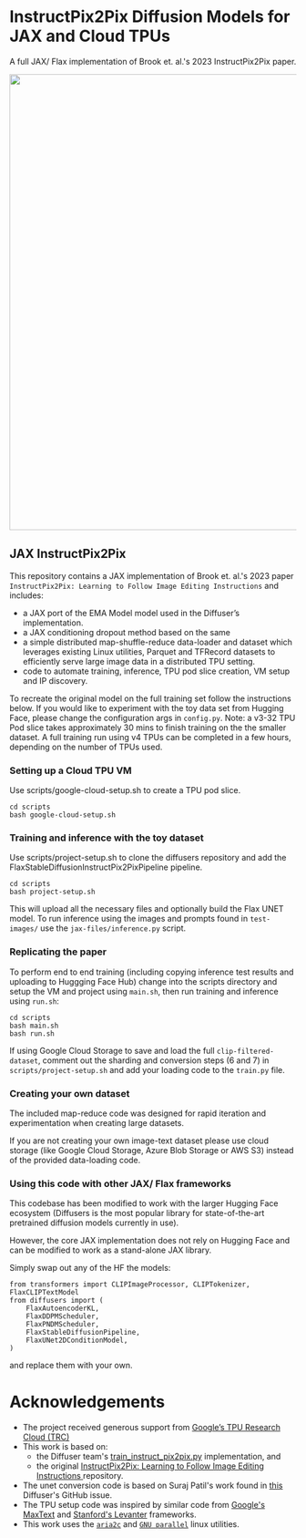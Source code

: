 # InstructPix2Pix Diffusion Models for JAX and Cloud TPUs
A full JAX/ Flax implementation of Brook et. al.'s 2023 InstructPix2Pix paper.

<img src="images/grid_cyborg.png" width="800" height="800">


## JAX InstructPix2Pix
This repository contains a JAX implementation of Brook et. al.'s 2023 paper `InstructPix2Pix: Learning to Follow Image Editing Instructions` and includes:

  * a JAX port of the EMA Model model used in the Diffuser’s implementation. 
  * a JAX conditioning dropout method based on the same
  * a simple distributed map-shuffle-reduce data-loader and dataset which leverages existing Linux utilities, Parquet and TFRecord datasets to efficiently serve large image data in a distributed TPU setting.
  * code to automate training, inference, TPU pod slice creation, VM setup and IP discovery.


To recreate the original model on the full training set follow the instructions below. If you would like to experiment with the toy data set from Hugging Face, please change the configuration args in `config.py`. Note: a v3-32 TPU Pod slice takes approximately 30 mins to finish training on the the smaller dataset. A full training run using v4 TPUs can be completed in a few hours, depending on the number of TPUs used.

### Setting up a Cloud TPU VM
Use scripts/google-cloud-setup.sh to create a TPU pod slice.

```
cd scripts
bash google-cloud-setup.sh 
```

### Training and inference with the toy dataset
Use scripts/project-setup.sh to clone the diffusers repository and add the FlaxStableDiffusionInstructPix2PixPipeline pipeline.

```
cd scripts
bash project-setup.sh 
```
This will upload all the necessary files and optionally build the Flax UNET model. To run inference using the images and prompts found in `test-images/` use the `jax-files/inference.py` script.


### Replicating the paper
To perform end to end training (including copying inference test results and uploading to Huggging Face Hub) change into the scripts directory and setup the VM and project using `main.sh`, then run training and inference using `run.sh`:
```
cd scripts
bash main.sh
bash run.sh
```

If using Google Cloud Storage to save and load the full `clip-filtered-dataset`, comment out the sharding and conversion steps (6 and 7) in `scripts/project-setup.sh` and add your loading code to the `train.py` file.


### Creating your own dataset
The included map-reduce code was designed for rapid iteration and experimentation when creating large datasets. 


If you are not creating your own image-text dataset please use cloud storage (like Google Cloud Storage, Azure Blob Storage or AWS S3) instead of the provided data-loading code.

### Using this code with other JAX/ Flax frameworks
This codebase has been modified to work with the larger Hugging Face ecosystem (Diffusers is the most popular library for state-of-the-art pretrained diffusion models currently in use).

However, the core JAX implementation does not rely on Hugging Face and can be modified to work as a stand-alone JAX library.

Simply swap out any of the HF the models:
```
from transformers import CLIPImageProcessor, CLIPTokenizer, FlaxCLIPTextModel
from diffusers import (
    FlaxAutoencoderKL,
    FlaxDDPMScheduler,
    FlaxPNDMScheduler,
    FlaxStableDiffusionPipeline,
    FlaxUNet2DConditionModel,
)
```
and replace them with your own. 


# Acknowledgements 
* The project received generous support from [Google’s TPU Research Cloud (TRC)](https://sites.research.google/trc/about/)
* This work is based on:
  *  the Diffuser team's [train_instruct_pix2pix.py](https://github.com/huggingface/diffusers/blob/main/examples/instruct_pix2pix/train_instruct_pix2pix.py) implementation, and 
  * the original [InstructPix2Pix: Learning to Follow Image Editing Instructions ](https://github.com/timothybrooks/instruct-pix2pix) repository.
* The unet conversion code is based on  Suraj Patil's work found in [this](https://github.com/huggingface/diffusers/issues/604) Diffuser's GitHub issue. 
* The TPU setup code was inspired by similar code from [Google's MaxText](https://github.com/google/maxtext) and [Stanford's Levanter](https://github.com/stanford-crfm/levanter) frameworks.
* This work uses the [`aria2c`](https://github.com/aria2/aria2) and [`GNU parallel`](https://www.gnu.org/software/parallel/) linux utilities. 
